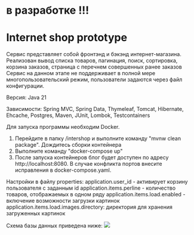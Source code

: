 # в разработке !!!
# Internet shop prototype

Сервис представляет собой фронтэнд и бэкэнд интернет-магазина. Реализован вывод списка товаров, пагинация, поиск, сортировка, корзина заказов, страница с перечнем совершенных ранее заказов 
Сервис на данном этапе не поддерживает в полной мере многопользовательский режим, пользователи задаются через файл конфигурации.

Версия: Java 21

Зависимости: Spring MVC, Spring Data, Thymeleaf, Tomcat, Hibernate, Ehcache, Postgres, Maven, JUnit, Lombok, Testcontainers

Для запуска программы необходим Docker.
1) Перейдите в папку /intershop и выполните команду "mvnw clean package". Дождитесь сборки контейнера
2) Выполните команду "docker-compose up" 
3) После запуска контейнеров блог будет доступен по адресу http://localhost:8080.
   В случае конфликта портов внесите исправления в docker-compose.yaml.

Настройки в файлу properties:
application.user_id - активирует корзину пользователя c заданным id
application.items.perline - количество товаров, отображаемых в одном ряду
application.items.load.enabled - включение возможности загрузки картинок
application.items.load.images.directory: директория для хранения загруженных картинок

Схема базы данных приведена ниже:
![](\src\main\resources\schema.png)

